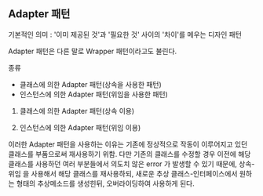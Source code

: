 ## Adapter 패턴

기본적인 의미 : '이미 제공된 것'과 '필요한 것' 사이의 '차이'를 메우는 디자인 패턴

Adapter 패턴은 다른 말로 Wrapper 패턴이라고도 불린다.

종류
- 클래스에 의한 Adapter 패턴(상속을 사용한 패턴)
- 인스턴스에 의한 Adapter 패턴(위임을 사용한 패턴)

1. 클래스에 의한 Adapter 패턴(상속 이용)

2. 인스턴스에 의한 Adapter 패턴(위임 이용)


이러한 Adapter 패턴을 사용하는 이유는 기존에 정상적으로 작동이 이루어지고 있던 클래스를 부품으로써 재사용하기 위함. 다만 기존의 클래스를 수정할 경우 이전에 해당 클래스를 사용하던 여러 부분들에서 의도치 않은 error 가 발생할 수 있기 때문에, 상속-위임 을 사용해서 해당 클래스를 재사용하되, 새로운 추상 클래스-인터페이스에서 원하는 형태의 추상메소드를 생성힌뒤, 오버라이딩하여 사용하게 된다.
